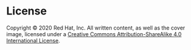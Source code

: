 # License
Copyright © 2020 Red Hat, Inc. All written content, as well as the cover image, licensed under a [Creative Commons Attribution-ShareAlike 4.0 International License](http://creativecommons.org/licenses/by-sa/4.0/).
